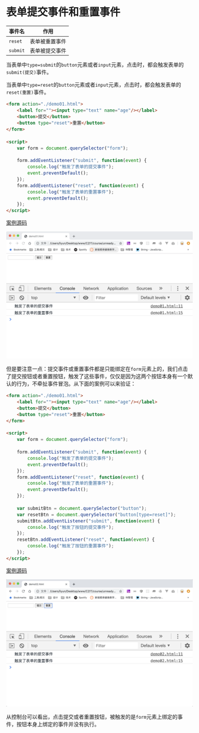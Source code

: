 # 表单提交事件和重置事件

| 事件名   | 作用           |
| -------- | -------------- |
| `reset`  | 表单被重置事件 |
| `submit` | 表单被提交事件 |

当表单中`type=submit`的`button`元素或者`input`元素，点击时，都会触发表单的`submit(提交)`事件。

当表单中`type=reset`的`button`元素或者`input`元素，点击时，都会触发表单的`reset(重置)`事件。

```html
<form action="./demo01.html">
    <label for=""><input type="text" name="age"/></label>
    <button>提交</button>
    <button type="reset">重置</button>
</form>

<script>
    var form = document.querySelector("form");

    form.addEventListener("submit", function(event) {
        console.log("触发了表单的提交事件");
        event.preventDefault();
    });
    form.addEventListener("reset", function(event) {
        console.log("触发了表单的重置事件");
        event.preventDefault();
    });
</script>
```

[案例源码](./demo/demo01.html)

![](./images/01.png)

但是要注意一点：提交事件或重置事件都是只能绑定在`form`元素上的，我们点击了提交按钮或者重置按钮，触发了这些事件，仅仅是因为这两个按钮本身有一个默认的行为，不牵扯事件冒泡。从下面的案例可以来验证：

```html
<form action="./demo01.html">
    <label for=""><input type="text" name="age"/></label>
    <button>提交</button>
    <button type="reset">重置</button>
</form>

<script>
    var form = document.querySelector("form");

    form.addEventListener("submit", function(event) {
        console.log("触发了表单的提交事件");
        event.preventDefault();
    });
    form.addEventListener("reset", function(event) {
        console.log("触发了表单的重置事件");
        event.preventDefault();
    });

    var submitBtn = document.querySelector("button");
    var resetBtn = document.querySelector("button[type=reset]");
    submitBtn.addEventListener("submit", function(event) {
        console.log("触发了按钮的提交事件");
    });
    resetBtn.addEventListener("reset", function(event) {
        console.log("触发了按钮的重置事件");
    });
</script>
```

[案例源码](./demo/demo02.html)

![](./images/02.png)

从控制台可以看出，点击提交或者重置按钮，被触发的是`form`元素上绑定的事件，按钮本身上绑定的事件并没有执行。
